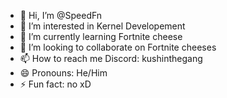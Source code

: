 - 👋 Hi, I’m @SpeedFn
- 👀 I’m interested in Kernel Developement
- 🌱 I’m currently learning Fortnite cheese
- 💞️ I’m looking to collaborate on Fortnite cheeses
- 📫 How to reach me Discord: kushinthegang
- 😄 Pronouns: He/Him
- ⚡ Fun fact: no xD

<!---
SpeedFn/SpeedFn is a ✨ special ✨ repository because its `README.md` (this file) appears on your GitHub profile.
You can click the Preview link to take a look at your changes.
--->
